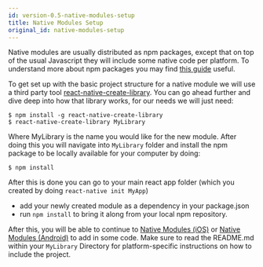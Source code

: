 ```yaml
---
id: version-0.5-native-modules-setup
title: Native Modules Setup
original_id: native-modules-setup
---
```


Native modules are usually distributed as npm packages, except that on top of the usual Javascript they will include some native code per platform. To understand more about npm packages you may find [this guide](https://docs.npmjs.com/getting-started/publishing-npm-packages) useful.

To get set up with the basic project structure for a native module we will use a third party tool [react-native-create-library](https://github.com/frostney/react-native-create-library). You can go ahead further and dive deep into how that library works, for our needs we will just need:

```
$ npm install -g react-native-create-library
$ react-native-create-library MyLibrary
```

Where MyLibrary is the name you would like for the new module. After doing this you will navigate into `MyLibrary` folder and install the npm package to be locally available for your computer by doing:

```
$ npm install
```

After this is done you can go to your main react app folder (which you created by doing `react-native init MyApp`)

- add your newly created module as a dependency in your package.json
- run `npm install` to bring it along from your local npm repository.

After this, you will be able to continue to [Native Modules (iOS)](native-modules-ios) or [Native Modules (Android)](native-modules-android) to add in some code. Make sure to read the README.md within your `MyLibrary` Directory for platform-specific instructions on how to include the project.
